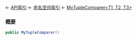 ← [API索引](Api-Index) ← [命名空间索引](Namespace-Index) ← [MyTupleComparer&lt;T1, T2, T3&gt;](VRage.MyTupleComparer`3)

### 概要

```csharp
public MyTupleComparer()
```

